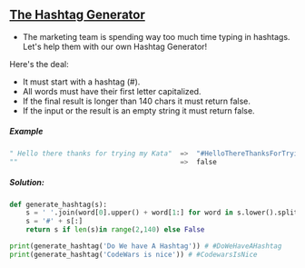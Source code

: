 ## [The Hashtag Generator](https://www.codewars.com/kata/52449b062fb80683ec000024) 

- The marketing team is spending way too much time typing in hashtags.
Let's help them with our own Hashtag Generator!

Here's the deal:
- It must start with a hashtag (#).
- All words must have their first letter capitalized.
- If the final result is longer than 140 chars it must return false.
- If the input or the result is an empty string it must return false.
#####  Example
```python
" Hello there thanks for trying my Kata"  =>  "#HelloThereThanksForTryingMyKata"
""                                        =>  false
```

##### Solution:

```python
def generate_hashtag(s):
    s = ' '.join(word[0].upper() + word[1:] for word in s.lower().split()).replace(" ", "")
    s = '#' + s[:] 
    return s if len(s)in range(2,140) else False

print(generate_hashtag('Do We have A Hashtag')) # #DoWeHaveAHashtag 
print(generate_hashtag('CodeWars is nice')) # #CodewarsIsNice 
```